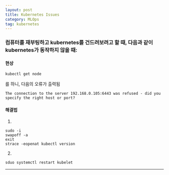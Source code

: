 ```yaml
---
layout: post
title: Kubernetes Issues
category: MLOps
tag: kubernetes
---
```


### 컴퓨터를 재부팅하고 kubernetes를 건드려보려고 할 때, 다음과 같이 kubernetes가 동작하지 않을 때:

#### 현상
```
kubectl get node
```
를 하니, 다음의 오류가 출력됨
```
The connection to the server 192.168.0.105:6443 was refused - did you specify the right host or port?
```

#### 해결법

1)
```
sudo -i
swapoff -a
exit
strace -eopenat kubectl version
```

2)
```
sduo systemctl restart kubelet
```

-------------------------------------------

